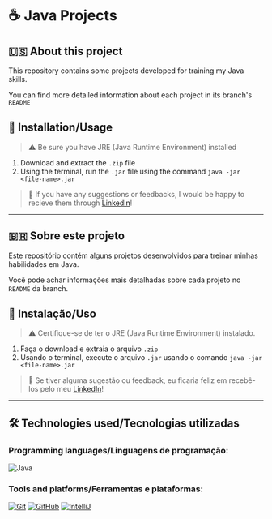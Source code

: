 # ☕ Java Projects

## 🇺🇸 About this project

This repository contains some projects developed for training my Java skills.

You can find more detailed information about each project in its branch's `README`

## 📝 Installation/Usage

> ⚠️ Be sure you have JRE (Java Runtime Environment) installed

1. Download and extract the `.zip` file 
2. Using the terminal, run the `.jar` file using the command `java -jar <file-name>.jar`

> 💬 If you have any suggestions or feedbacks, I would be happy to recieve them through <a href="https://www.linkedin.com/in/bshiromoto/" target="_blank">LinkedIn</a>!

<hr>

## 🇧🇷 Sobre este projeto

Este repositório contém alguns projetos desenvolvidos para treinar minhas habilidades em Java.

Você pode achar informações mais detalhadas sobre cada projeto no `README` da branch.

## 📝 Instalação/Uso

> ⚠️ Certifique-se de ter o JRE (Java Runtime Environment) instalado.

1. Faça o download e extraia o arquivo `.zip`
2. Usando o terminal, execute o arquivo `.jar` usando o comando `java -jar <file-name>.jar`

> 💬 Se tiver alguma sugestão ou feedback, eu ficaria feliz em recebê-los pelo meu <a href="https://www.linkedin.com/in/bshiromoto/" target="_blank">LinkedIn</a>!

<hr>

## 🛠️ Technologies used/Tecnologias utilizadas
### Programming languages/Linguagens de programação:
![Java](https://img.shields.io/badge/java-%23ED8B00.svg?style=for-the-badge&logo=openjdk&logoColor=white)

### Tools and platforms/Ferramentas e plataformas:
[![Git](https://img.shields.io/badge/Git-E44C30?style=for-the-badge&logo=git&logoColor=white)]()
[![GitHub](https://img.shields.io/badge/GitHub-100000?style=for-the-badge&logo=github&logoColor=white)]()
[![IntelliJ](https://img.shields.io/badge/IntelliJ_IDEA-000000.svg?style=for-the-badge&logo=intellij-idea&logoColor=white)]()

